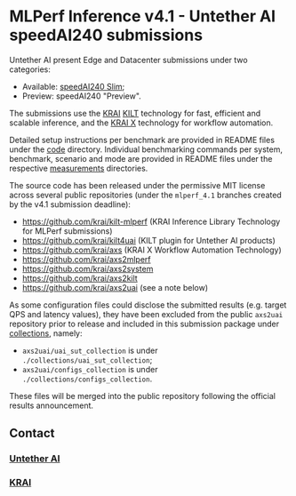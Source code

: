 # MLPerf Inference v4.1 - Untether AI speedAI240 submissions

Untether AI present Edge and Datacenter submissions under two categories:
- Available: [speedAI240 Slim](https://www.untether.ai/download/speedai240-slim-product-brief/);
- Preview: speedAI240 "Preview".

The submissions use the [KRAI](https://krai.ai) [KILT](http://github.com/krai/kilt-mlperf)
technology for fast, efficient and scalable inference, and the
[KRAI X](http://github.com/krai/axs) technology for workflow automation.

Detailed setup instructions per benchmark are provided in README files under the
[code](code) directory.  Individual benchmarking commands per system,
benchmark, scenario and mode are provided in README files under the respective
[measurements](measurements) directories.

The source code has been released under the permissive MIT license across
several public repositories (under the `mlperf_4.1` branches created by the
v4.1 submission deadline):

- https://github.com/krai/kilt-mlperf (KRAI Inference Library Technology for MLPerf submissions)
- https://github.com/krai/kilt4uai (KILT plugin for Untether AI products)
- https://github.com/krai/axs (KRAI X Workflow Automation Technology)
- https://github.com/krai/axs2mlperf
- https://github.com/krai/axs2system
- https://github.com/krai/axs2kilt
- https://github.com/krai/axs2uai (see a note below)

As some configuration files could disclose the submitted results (e.g. target QPS and latency values), they have been excluded from the public `axs2uai` repository prior to release and included in this submission package under [collections](collections), namely:
- `axs2uai/uai_sut_collection` is under `./collections/uai_sut_collection`;
- `axs2uai/configs_collection` is under `./collections/configs_collection`.

These files will be merged into the public repository following the official results announcement.

## Contact

### [Untether AI](https://www.untether.ai/about/contact/)

### [KRAI](info@krai.ai)
